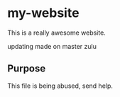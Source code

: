 # my-website
This is a really awesome website.


updating made on master zulu

## Purpose

This file is being abused, send help.

